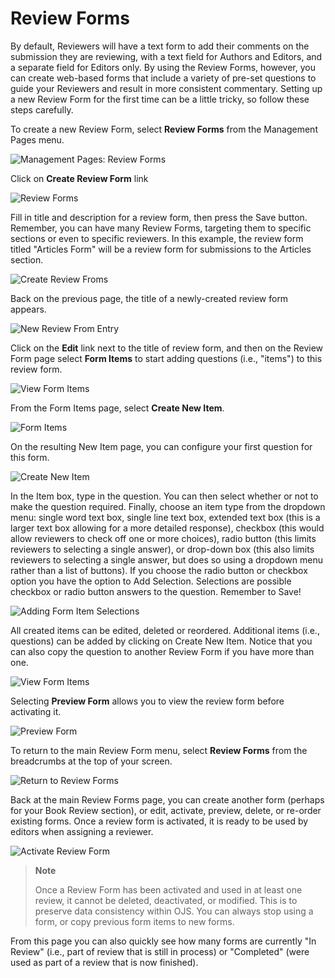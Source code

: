 # Review Forms

By default, Reviewers will have a text form to add their comments on the submission they are reviewing, with a text field for Authors and Editors, and a separate field for Editors only. By using the Review Forms, however, you can create web-based forms that include a variety of pre-set questions to guide your Reviewers and result in more consistent commentary. Setting up a new Review Form for the first time can be a little tricky, so follow these steps carefully.

To create a new Review Form, select **Review Forms** from the Management Pages menu.

![Management Pages: Review Forms](images/chapter5/jm_review_forms_.png)

Click on **Create Review Form** link

![Review Forms](images/chapter5/review_forms_home.png)

Fill in title and description for a review form, then press the Save button. Remember, you can have many Review Forms, targeting them to specific sections or even to specific reviewers. In this example, the review form titled "Articles Form" will be a review form for submissions to the Articles section.



![Create Review Froms](images/chapter5/create_review_form.png)

Back on the previous page, the title of a newly-created review form appears.



![New Review From Entry](images/chapter5/new_review_form.png)

Click on the **Edit** link next to the title of review form, and then on the Review Form page select **Form Items** to start adding questions (i.e., "items") to this review form.



![View Form Items](images/chapter5/view_form_items.png)

From the Form Items page, select **Create New Item**.



![Form Items](images/chapter5/form_items.png)

On the resulting New Item page, you can configure your first question for this form.



![Create New Item](images/chapter5/create_new_item.png)

In the Item box, type in the question. You can then select whether or not to make the question required. Finally, choose an item type from the dropdown menu: single word text box, single line text box, extended text box (this is a larger text box allowing for a more detailed response), checkbox (this would allow reviewers to check off one or more choices), radio button (this limits reviewers to selecting a single answer), or drop-down box (this also limits reviewers to selecting a single answer, but does so using a dropdown menu rather than a list of buttons). If you choose the radio button or checkbox option you have the option to Add Selection. Selections are possible checkbox or radio button answers to the question. Remember to Save!




 
   
![Adding Form Item Selections](images/chapter5/adding_form_items.png)  

  
  
All created items can be edited, deleted or reordered. Additional items (i.e., questions) can be added by clicking on Create New Item. Notice that you can also copy the question to another Review Form if you have more than one.



![View Form Items](images/chapter5/view_new_items.png)  


Selecting **Preview Form** allows you to view the review form before activating it.



![Preview Form](images/chapter5/preview_form.png)  



To return to the main Review Form menu, select **Review Forms** from the breadcrumbs at the top of your screen.



![Return to Review Forms](images/chapter5/return_to_review_form.png)  


Back at the main Review Forms page, you can create another form (perhaps for your Book Review section), or edit, activate, preview, delete, or re-order existing forms. Once a review form is activated, it is ready to be used by editors when assigning a reviewer.  


  


![Activate Review Form](images/chapter5/activate_form.png)


> **Note**
> 
> Once a Review Form has been activated and used in at least one review, it cannot be deleted, deactivated, or modified. This is to preserve data consistency within OJS. You can always stop using a form, or copy previous form items to new forms.



From this page you can also quickly see how many forms are currently "In Review" (i.e., part of review that is still in process) or "Completed" (were used as part of a review that is now finished).